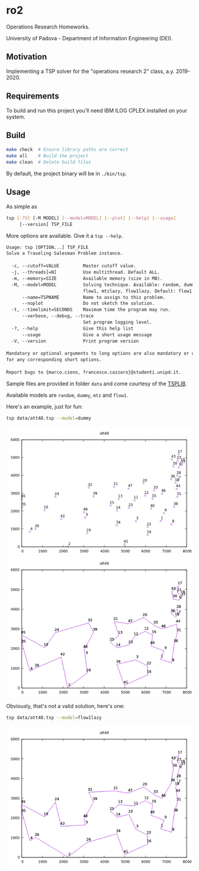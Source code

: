 # ro2

Operations Research Homeworks.

University of Padova - Department of Information Engineering (DEI).

## Motivation

Implementing a TSP solver for the "operations research 2" class, a.y. 2019-2020.

## Requirements

To build and run this project you'll need IBM ILOG CPLEX installed on your system.

## Build

```sh
make check  # Ensure library paths are correct
make all    # Build the project
make clean  # Delete build files
```

By default, the project binary will be in `./bin/tsp`.

## Usage

As simple as

```sh
tsp [-?V] [-M MODEL] [--model=MODEL] [--plot] [--help] [--usage]
     [--version] TSP_FILE
```

More options are available. Give it a `tsp --help`.

```txt
Usage: tsp [OPTION...] TSP_FILE
Solve a Traveling Salesman Problem instance.

  -c, --cutoff=VALUE         Master cutoff value.
  -j, --threads[=N]          Use multithread. Default ALL.
  -m, --memory=SIZE          Available memory (size in MB).
  -M, --model=MODEL          Solving technique. Available: random, dummy, mtz,
                             flow1, mtzlazy, flow1lazy. Default: flow1.
      --name=TSPNAME         Name to assign to this problem.
      --noplot               Do not sketch the solution.
  -t, --timelimit=SECONDS    Maximum time the program may run.
      --verbose, --debug, --trace
                             Set program logging level.
  -?, --help                 Give this help list
      --usage                Give a short usage message
  -V, --version              Print program version

Mandatory or optional arguments to long options are also mandatory or optional
for any corresponding short options.

Report bugs to {marco.cieno, francesco.cazzaro}@studenti.unipd.it.
```

Sample files are provided in folder `data` and come courtesy of the [TSPLIB](http://comopt.ifi.uni-heidelberg.de/software/TSPLIB95/).

Available models are `random`, `dummy`, `mtz` and `flow1`.

Here's an example, just for fun:

```sh
tsp data/att48.tsp --model=dummy
```

![Instance plot](assets/att48.instance.png)
![Subtours plot](assets/att48.subtour.png)

Obviously, that's not a valid solution, here's one:

```sh
tsp data/att48.tsp --model=flow1lazy
```

![Solution plot](assets/att48.solved.png)
